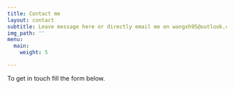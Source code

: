 ```yaml
---
title: Contact me
layout: contact
subtitle: Leave message here or directly email me on wangxh95@outlook.com
img_path: ''
menu:
  main:
    weight: 5

---
```

To get in touch fill the form below.